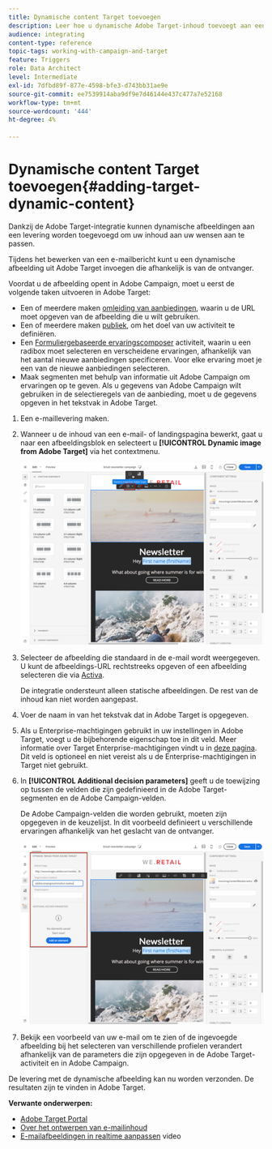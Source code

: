 ```yaml
---
title: Dynamische content Target toevoegen
description: Leer hoe u dynamische Adobe Target-inhoud toevoegt aan een van uw Adobe Campaign-leveringen.
audience: integrating
content-type: reference
topic-tags: working-with-campaign-and-target
feature: Triggers
role: Data Architect
level: Intermediate
exl-id: 7dfbd89f-877e-4598-bfe3-d743bb31ae9e
source-git-commit: ee7539914aba9df9e7d46144e437c477a7e52168
workflow-type: tm+mt
source-wordcount: '444'
ht-degree: 4%

---
```


# Dynamische content Target toevoegen{#adding-target-dynamic-content}

Dankzij de Adobe Target-integratie kunnen dynamische afbeeldingen aan een levering worden toegevoegd om uw inhoud aan uw wensen aan te passen.

Tijdens het bewerken van een e-mailbericht kunt u een dynamische afbeelding uit Adobe Target invoegen die afhankelijk is van de ontvanger.

Voordat u de afbeelding opent in Adobe Campaign, moet u eerst de volgende taken uitvoeren in Adobe Target:

* Een of meerdere maken [omleiding van aanbiedingen](https://experienceleague.adobe.com/docs/target/using/experiences/offers/offer-redirect.html), waarin u de URL moet opgeven van de afbeelding die u wilt gebruiken.
* Een of meerdere maken [publiek](https://experienceleague.adobe.com/docs/target/using/audiences/create-audiences/audiences.html), om het doel van uw activiteit te definiëren.
* Een [Formuliergebaseerde ervaringscomposer](https://experienceleague.adobe.com/docs/target/using/experiences/form-experience-composer.html) activiteit, waarin u een radibox moet selecteren en verscheidene ervaringen, afhankelijk van het aantal nieuwe aanbiedingen specificeren. Voor elke ervaring moet je een van de nieuwe aanbiedingen selecteren.
* Maak segmenten met behulp van informatie uit Adobe Campaign om ervaringen op te geven. Als u gegevens van Adobe Campaign wilt gebruiken in de selectieregels van de aanbieding, moet u de gegevens opgeven in het tekstvak in Adobe Target.

1. Een e-maillevering maken.
1. Wanneer u de inhoud van een e-mail- of landingspagina bewerkt, gaat u naar een afbeeldingsblok en selecteert u **[!UICONTROL Dynamic image from Adobe Target]** via het contextmenu.

   ![](assets/tar_insert_dynamic_image.png)

1. Selecteer de afbeelding die standaard in de e-mail wordt weergegeven. U kunt de afbeeldings-URL rechtstreeks opgeven of een afbeelding selecteren die via [Activa](../../integrating/using/working-with-campaign-and-assets-core-service.md).

   De integratie ondersteunt alleen statische afbeeldingen. De rest van de inhoud kan niet worden aangepast.

1. Voer de naam in van het tekstvak dat in Adobe Target is opgegeven.
1. Als u Enterprise-machtigingen gebruikt in uw instellingen in Adobe Target, voegt u de bijbehorende eigenschap toe in dit veld. Meer informatie over Target Enterprise-machtigingen vindt u in [deze pagina](https://experienceleague.adobe.com/docs/target/using/administer/manage-users/enterprise/properties-overview.html). Dit veld is optioneel en niet vereist als u de Enterprise-machtigingen in Target niet gebruikt.
1. In **[!UICONTROL Additional decision parameters]** geeft u de toewijzing op tussen de velden die zijn gedefinieerd in de Adobe Target-segmenten en de Adobe Campaign-velden.

   De Adobe Campaign-velden die worden gebruikt, moeten zijn opgegeven in de keuzelijst. In dit voorbeeld definieert u verschillende ervaringen afhankelijk van het geslacht van de ontvanger.

   ![](assets/tar_additional_decisionning_parameters.png)

1. Bekijk een voorbeeld van uw e-mail om te zien of de ingevoegde afbeelding bij het selecteren van verschillende profielen verandert afhankelijk van de parameters die zijn opgegeven in de Adobe Target-activiteit en in Adobe Campaign.

De levering met de dynamische afbeelding kan nu worden verzonden. De resultaten zijn te vinden in Adobe Target.

**Verwante onderwerpen:**

* [Adobe Target Portal](https://experienceleague.adobe.com/docs/target/using/integrate/campaign-and-target.html)
* [Over het ontwerpen van e-mailinhoud](../../designing/using/designing-content-in-adobe-campaign.md)
* [E-mailafbeeldingen in realtime aanpassen](https://helpx.adobe.com/marketing-cloud/how-to/email-marketing.html) video
